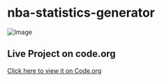 # nba-statistics-generator

![Image](https://github.com/user-attachments/assets/6764d00c-b726-4c0d-85e7-36920cd10d76)

## Live Project on code.org 

[Click here to view it on Code.org](https://studio.code.org/projects/applab/7ggYeRJ9kJsn66Y-oLjiioxdk0_9RO_sxni6wLr2spI)
